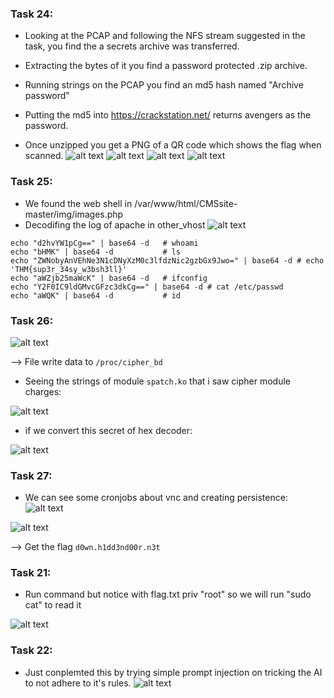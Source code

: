 ### Task 24:
+ Looking at the PCAP and following the NFS stream suggested in the task, you find the a secrets archive was transferred.

+ Extracting the bytes of it you find a password protected .zip archive.

+ Running strings on the PCAP you find an md5 hash named "Archive password"

+ Putting the md5 into https://crackstation.net/ returns avengers as the password.

+ Once unzipped you get a PNG of a QR code which shows the flag when scanned.
![alt text](image.png)
![alt text](image-1.png)
![alt text](image-2.png)
![alt text](image-3.png)

### Task 25:
+ We found the web shell in /var/www/html/CMSsite-master/img/images.php
+ Decodifing the log of apache in other_vhost
![alt text](image-4.png)

```
echo "d2hvYW1pCg==" | base64 -d   # whoami
echo "bHMK" | base64 -d           # ls
echo "ZWNobyAnVEhNe3N1cDNyXzM0c3lfdzNic2gzbGx9Jwo=" | base64 -d # echo 'THM{sup3r_34sy_w3bsh3ll}'
echo "aWZjb25maWcK" | base64 -d   # ifconfig
echo "Y2F0IC9ldGMvcGFzc3dkCg==" | base64 -d # cat /etc/passwd
echo "aWQK" | base64 -d           # id
```

### Task 26:
![alt text](image-5.png)

--> File write data to `/proc/cipher_bd`

+ Seeing the strings of module `spatch.ko` that i saw cipher module charges:

![alt text](image-6.png)

+ if we convert this secret of hex decoder:

![alt text](image-7.png)

### Task 27:
+ We can see some cronjobs about vnc and creating persistence:
![alt text](image-8.png)

![alt text](image-10.png)

--> Get the flag `d0wn.h1dd3nd00r.n3t`

### Task 21:
+ Run command but notice with flag.txt priv "root" so we will run "sudo cat" to read it

![alt text](image-11.png)

### Task 22:
+ Just conplemted this by trying simple prompt injection on tricking the AI to not adhere to it's rules.
![alt text](image-13.png)